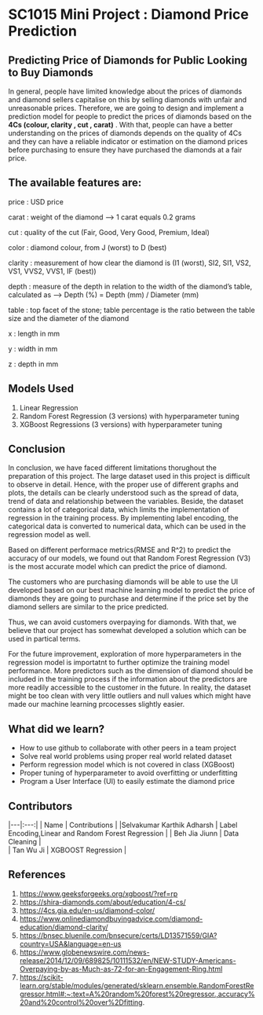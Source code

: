 # SC1015 Mini Project : Diamond Price Prediction

## Predicting Price of Diamonds for Public Looking to Buy Diamonds ## 
In general, people have limited knowledge about the prices of diamonds and diamond sellers capitalise on this by selling diamonds with unfair and unreasonable prices. 
Therefore, we are going to design and implement a prediction model for people to predict the prices of diamonds based on the **4Cs (colour, clarity , cut , carat)** . With that, people can have a better understanding on the prices of diamonds depends on the quality of 4Cs and they can have a reliable indicator or estimation on the diamond prices before purchasing to ensure they have purchased the diamonds at a fair price.


## The available features are: ##

 price : USD price

 carat : weight of the diamond --> 1 carat equals 0.2 grams

 cut  : quality of the cut (Fair, Good, Very Good, Premium, Ideal)

 color  : diamond colour, from J (worst) to D (best)

clarity  : measurement of how clear the diamond is (I1 (worst), SI2, SI1, VS2, VS1, VVS2, VVS1, IF (best))

 depth : measure of the depth in relation to the width of the diamond’s table, calculated as --> Depth (%) = Depth (mm) / Diameter (mm)

 table  : top facet of the stone; table percentage is the ratio between the table size and the diameter of the diamond

 x  : length in mm

 y  : width in mm

 z  : depth in mm
 
## Models Used ##
1. Linear Regression
2. Random Forest Regression (3 versions) with hyperparameter tuning
3. XGBoost Regressions (3 versions) with hyperparameter tuning

## Conclusion ##
In conclusion, we have faced different limitations thorughout the preparation of this project. The large dataset used in this project is difficult to observe in detail. Hence, with the proper use of different graphs and plots, the details can be clearly understood such as the spread of data, trend of data and relationship between the variables. Beside, the dataset contains a lot of categorical data, which limits the implementation of regression in the training process. By implementing label encoding, the categorical data is converted to numerical data, which can be used in the regression model as well. 

Based on different performace metrics(RMSE and R^2) to predict the accuracy of our models, we found out that Random Forest Regression (V3) is the most accurate model which can predict the price of diamond. 

The customers who are purchasing diamonds will be able to use the UI developed based on our best machine learning model to predict the price of diamonds they are going to purchase and determine if the price set by the diamond sellers are similar to the price predicted. 

Thus, we can avoid customers overpaying for diamonds. With that, we believe that our project has somewhat developed a solution which can be used in partical terms.

For the future improvement, exploration of more hyperparameters in the regression model is importatnt to further optimize the training model performance. More predictors such as the dimension of diamond should be included in the training process if the information about the predictors are more readily accessible to the customer in the future. In reality, the dataset might be too clean with very little outliers and null values which might have made our machine learning prcocesses slightly easier. 

## What did we learn? ##
- How to use github to collaborate with other peers in a team project
- Solve real world problems using proper real world related dataset
- Perform regression model which is not covered in class (XGBoost)
- Proper tuning of hyperparameter to avoid overfitting or underfitting
- Program a User Interface (UI) to easily estimate the diamond price
## Contributors ##
|---|:---:|
| Name              |                    Contributions                     |
|Selvakumar Karthik Adharsh | Label Encoding,Linear and Random Forest Regression |
| Beh Jia Jiunn | Data Cleaning |      
|  Tan Wu Ji |   XGBOOST Regression |

## References ##
1. https://www.geeksforgeeks.org/xgboost/?ref=rp
2. https://shira-diamonds.com/about/education/4-cs/
3. https://4cs.gia.edu/en-us/diamond-color/
4. https://www.onlinediamondbuyingadvice.com/diamond-education/diamond-clarity/
5. https://bnsec.bluenile.com/bnsecure/certs/LD13571559/GIA?country=USA&language=en-us
6. https://www.globenewswire.com/news-release/2014/12/09/689825/10111532/en/NEW-STUDY-Americans-Overpaying-by-as-Much-as-72-for-an-Engagement-Ring.html
7. https://scikit-learn.org/stable/modules/generated/sklearn.ensemble.RandomForestRegressor.html#:~:text=A%20random%20forest%20regressor.,accuracy%20and%20control%20over%2Dfitting.
